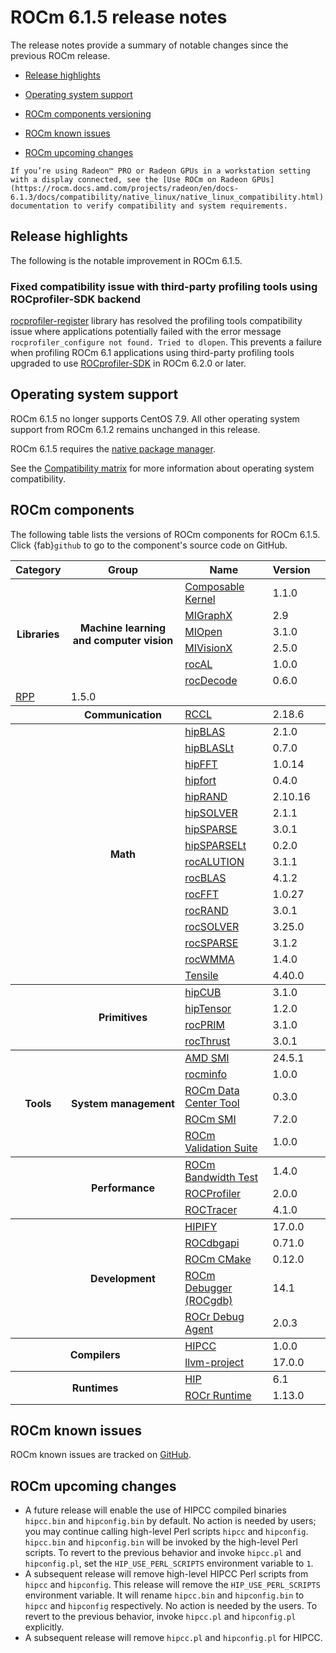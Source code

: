 # ROCm 6.1.5 release notes
<!-- Do not edit this file! This file is autogenerated with -->
<!--   tools/autotag/tag_script.py                          -->

<!-- Disable lints since this is an auto-generated file.    -->
<!-- markdownlint-disable blanks-around-headers             -->
<!-- markdownlint-disable no-duplicate-header               -->
<!-- markdownlint-disable no-blanks-blockquote              -->
<!-- markdownlint-disable ul-indent                         -->
<!-- markdownlint-disable no-trailing-spaces                -->

<!-- spellcheck-disable -->

The release notes provide a summary of notable changes since the previous ROCm release.

- [Release highlights](#release-highlights)

- [Operating system support](#operating-system-support)

- [ROCm components versioning](#rocm-components)

- [ROCm known issues](#rocm-known-issues)

- [ROCm upcoming changes](#rocm-upcoming-changes)

```{note}
If you’re using Radeon™ PRO or Radeon GPUs in a workstation setting with a display connected, see the [Use ROCm on Radeon GPUs](https://rocm.docs.amd.com/projects/radeon/en/docs-6.1.3/docs/compatibility/native_linux/native_linux_compatibility.html)
documentation to verify compatibility and system requirements.
```

## Release highlights

The following is the notable improvement in ROCm 6.1.5.

### Fixed compatibility issue with third-party profiling tools using ROCprofiler-SDK backend

[rocprofiler-register](https://github.com/ROCm/rocprofiler-register) library has resolved the profiling tools compatibility issue where applications potentially failed with the error message `rocprofiler_configure not found. Tried to dlopen`. This prevents a failure when profiling ROCm 6.1 applications using third-party profiling tools upgraded to use [ROCprofiler-SDK](https://rocm.docs.amd.com/projects/rocprofiler-sdk/en/latest/) in ROCm 6.2.0 or later. 

## Operating system support

ROCm 6.1.5 no longer supports CentOS 7.9. All other operating system support from ROCm 6.1.2 remains unchanged in this release. 

ROCm 6.1.5 requires the [native package manager](https://rocm.docs.amd.com/projects/install-on-linux/en/docs-6.1.5/how-to/native-install/index.html).

See the [Compatibility
matrix](../../docs/compatibility/compatibility-matrix.rst)
for more information about operating system compatibility.

## ROCm components

The following table lists the versions of ROCm components for ROCm 6.1.5. 
Click {fab}`github` to go to the component's source code on GitHub.

<div class="pst-scrollable-table-container">
    <table id="rocm-rn-components" class="table">
        <thead>
            <tr>
                <th>Category</th>
                <th>Group</th>
                <th>Name</th>
                <th>Version</th>
                <th></th>
            </tr>
        </thead>
        <colgroup>
            <col span="1">
            <col span="1">
        </colgroup>
        <tbody class="rocm-components-libs rocm-components-ml">
            <tr>
                <th rowspan="6">Libraries</th>
                <th rowspan="6">Machine learning and computer vision</th>
                <td><a href="https://rocm.docs.amd.com/projects/composable_kernel/en/docs-6.1.5">Composable Kernel</a>
                </td>
                <td>1.1.0</td>
                <td><a href="https://github.com/ROCm/composable_kernel/releases/tag/rocm-6.1.5"><i
                            class="fab fa-github fa-lg"></i></a></td>
            </tr>
            <tr>
                <td><a href="https://rocm.docs.amd.com/projects/AMDMIGraphX/en/docs-6.1.5">MIGraphX</a></td>
                <td>2.9</td>
                <td><a href="https://github.com/ROCm/AMDMIGraphX/releases/tag/rocm-6.1.5"><i class="fab fa-github fa-lg"></i></a></td>
            </tr>
            <tr>
                <td><a href="https://rocm.docs.amd.com/projects/MIOpen/en/docs-6.1.5">MIOpen</a></td>
                <td>3.1.0</td>
                <td><a href="https://github.com/ROCm/MIOpen/releases/tag/rocm-6.1.5"><i
                            class="fab fa-github fa-lg"></i></a></td>
            </tr>
            <tr>
                <td><a href="https://rocm.docs.amd.com/projects/MIVisionX/en/docs-6.1.5">MIVisionX</a></td>
                <td>2.5.0</td>
                <td><a href="https://github.com/ROCm/MIVisionX/releases/tag/rocm-6.1.5"><i
                            class="fab fa-github fa-lg"></i></a></td>
            </tr>
            <tr>
                <td><a href="https://rocm.docs.amd.com/projects/rocAL/en/docs-6.1.5">rocAL</a></td>
                <td>1.0.0</td>
                <td><a href="https://github.com/ROCm/rocAL"><i
                            class="fab fa-github fa-lg"></i></a></td>
            </tr>
            <tr>
                <td><a href="https://rocm.docs.amd.com/projects/rocDecode/en/docs-6.1.5">rocDecode</a></td>
                <td>0.6.0</td>
                <td><a href="https://github.com/ROCm/rocDecode/releases/tag/rocm-6.1.5"><i
                            class="fab fa-github fa-lg"></i></a></td>
            </tr>
            <tr>
                <td><a href="https://rocm.docs.amd.com/projects/rpp/en/docs-6.1.5">RPP</a></td>
                <td>1.5.0</td>
                <td><a href="https://github.com/ROCm/rpp/releases/tag/rocm-6.1.5"><i
                            class="fab fa-github fa-lg"></i></a></td>
            </tr>
        </tbody>
        <tbody class="rocm-components-libs rocm-components-communication">
            <tr>
                <th rowspan="1"></th>
                <th rowspan="1">Communication</th>
                <td><a href="https://rocm.docs.amd.com/projects/rccl/en/docs-6.1.5">RCCL</a></td>
                <td>2.18.6</td>
                <td><a href="https://github.com/ROCm/rccl/releases/tag/rocm-6.1.5"><i class="fab fa-github fa-lg"></i></a></td>
            </tr>
        </tbody>
        <tbody class="rocm-components-libs rocm-components-math tbody-reverse-zebra">
            <tr>
                <th rowspan="16"></th>
                <th rowspan="16">Math</th>
                <td><a href="https://rocm.docs.amd.com/projects/hipBLAS/en/docs-6.1.5">hipBLAS</a></td>
                <td>2.1.0</td>
                <td><a href="https://github.com/ROCm/hipBLAS/releases/tag/rocm-6.1.5"><i
                            class="fab fa-github fa-lg"></i></a></td>
            </tr>
            <tr>
                <td><a href="https://rocm.docs.amd.com/projects/hipBLASLt/en/docs-6.1.5">hipBLASLt</a></td>
                <td>0.7.0</td>
                <td><a href="https://github.com/ROCm/hipBLASLt/releases/tag/rocm-6.1.5"><i
                            class="fab fa-github fa-lg"></i></a></td>
            </tr>
            <tr>
                <td><a href="https://rocm.docs.amd.com/projects/hipFFT/en/docs-6.1.5">hipFFT</a></td>
                <td>1.0.14</td>
                <td><a href="https://github.com/ROCm/hipFFT/releases/tag/rocm-6.1.5"><i
                            class="fab fa-github fa-lg"></i></a></td>
            </tr>
            <tr>
                <td><a href="https://rocm.docs.amd.com/projects/hipfort/en/docs-6.1.5">hipfort</a></td>
                <td>0.4.0</td>
                <td><a href="https://github.com/ROCm/hipfort/releases/tag/rocm-6.1.5"><i
                            class="fab fa-github fa-lg"></i></a></td>
            </tr>
            <tr>
                <td><a href="https://rocm.docs.amd.com/projects/hipRAND/en/docs-6.1.5">hipRAND</a></td>
                <td>2.10.16</td>
                <td><a href="https://github.com/ROCm/hipRAND/releases/tag/rocm-6.1.5"><i
                            class="fab fa-github fa-lg"></i></a></td>
            </tr>
            <tr>
                <td><a href="https://rocm.docs.amd.com/projects/hipSOLVER/en/docs-6.1.5">hipSOLVER</a></td>
                <td>2.1.1</td>
                <td><a href="https://github.com/ROCm/hipSOLVER/releases/tag/rocm-6.1.5"><i
                            class="fab fa-github fa-lg"></i></a></td>
            </tr>
            <tr>
                <td><a href="https://rocm.docs.amd.com/projects/hipSPARSE/en/docs-6.1.5">hipSPARSE</a></td>
                <td>3.0.1</td>
                <td><a href="https://github.com/ROCm/hipSPARSE/releases/tag/rocm-6.1.5"><i
                            class="fab fa-github fa-lg"></i></a></td>
            </tr>
            <tr>
                <td><a href="https://rocm.docs.amd.com/projects/hipSPARSELt/en/docs-6.1.5">hipSPARSELt</a></td>
                <td>0.2.0</td>
                <td><a href="https://github.com/ROCm/hipSPARSELt/releases/tag/rocm-6.1.5"><i
                            class="fab fa-github fa-lg"></i></a></td>
            </tr>
            <tr>
                <td><a href="https://rocm.docs.amd.com/projects/rocALUTION/en/docs-6.1.5">rocALUTION</a></td>
                <td>3.1.1</td>
                <td><a href="https://github.com/ROCm/rocALUTION/releases/tag/rocm-6.1.5"><i
                            class="fab fa-github fa-lg"></i></a></td>
            </tr>
            <tr>
                <td><a href="https://rocm.docs.amd.com/projects/rocBLAS/en/docs-6.1.5">rocBLAS</a></td>
                <td>4.1.2</td>
                <td><a href="https://github.com/ROCm/rocBLAS/releases/tag/rocm-6.1.5"><i
                            class="fab fa-github fa-lg"></i></a></td>
            </tr>
            <tr>
                <td><a href="https://rocm.docs.amd.com/projects/rocFFT/en/docs-6.1.5">rocFFT</a></td>
                <td>1.0.27</td>
                <td><a href="https://github.com/ROCm/rocFFT/releases/tag/rocm-6.1.5"><i
                            class="fab fa-github fa-lg"></i></a></td>
            </tr>
            <tr>
                <td><a href="https://rocm.docs.amd.com/projects/rocRAND/en/docs-6.1.5">rocRAND</a></td>
                <td>3.0.1</td>
                <td><a href="https://github.com/ROCm/rocRAND/releases/tag/rocm-6.1.5"><i
                            class="fab fa-github fa-lg"></i></a></td>
            </tr>
            <tr>
                <td><a href="https://rocm.docs.amd.com/projects/rocSOLVER/en/docs-6.1.5">rocSOLVER</a></td>
                <td>3.25.0</td>
                <td><a href="https://github.com/ROCm/rocSOLVER/releases/tag/rocm-6.1.5"><i
                            class="fab fa-github fa-lg"></i></a></td>
            </tr>
            <tr>
                <td><a href="https://rocm.docs.amd.com/projects/rocSPARSE/en/docs-6.1.5">rocSPARSE</a></td>
                <td>3.1.2</td>
                <td><a href="https://github.com/ROCm/rocSPARSE/releases/tag/rocm-6.1.5"><i
                            class="fab fa-github fa-lg"></i></a></td>
            </tr>
            <tr>
                <td><a href="https://rocm.docs.amd.com/projects/rocWMMA/en/docs-6.1.5">rocWMMA</a></td>
                <td>1.4.0</td>
                <td><a href="https://github.com/ROCm/rocWMMA/releases/tag/rocm-6.1.5"><i
                            class="fab fa-github fa-lg"></i></a></td>
            </tr>
            <tr>
                <td><a href="https://github.com/ROCm/tensile/">Tensile</a></td>
                <td>4.40.0</td>
                <td><a href="https://github.com/ROCm/tensile/releases/tag/rocm-6.1.5"><i
                            class="fab fa-github fa-lg"></i></a></td>
            </tr>
        </tbody>
        <tbody class="rocm-components-libs rocm-components-primitives tbody-reverse-zebra">
            <tr>
                <th rowspan="4"></th>
                <th rowspan="4">Primitives</th>
                <td><a href="https://rocm.docs.amd.com/projects/hipCUB/en/docs-6.1.5">hipCUB</a></td>
                <td>3.1.0</td>
                <td><a href="https://github.com/ROCm/hipCUB/releases/tag/rocm-6.1.5"><i
                            class="fab fa-github fa-lg"></i></a></td>
            </tr>
            <tr>
                <td><a href="https://rocm.docs.amd.com/projects/hipTensor/en/docs-6.1.5">hipTensor</a></td>
                <td>1.2.0</td>
                <td><a href="https://github.com/ROCm/hipTensor/releases/tag/rocm-6.1.5"><i
                            class="fab fa-github fa-lg"></i></a></td>
            </tr>
            <tr>
                <td><a href="https://rocm.docs.amd.com/projects/rocPRIM/en/docs-6.1.5">rocPRIM</a></td>
                <td>3.1.0</td>
                <td><a href="https://github.com/ROCm/rocPRIM/releases/tag/rocm-6.1.5"><i
                            class="fab fa-github fa-lg"></i></a></td>
            </tr>
            <tr>
                <td><a href="https://rocm.docs.amd.com/projects/rocThrust/en/docs-6.1.5">rocThrust</a></td>
                <td>3.0.1</td>
                <td><a href="https://github.com/ROCm/rocThrust/releases/tag/rocm-6.1.5"><i
                            class="fab fa-github fa-lg"></i></a></td>
            </tr>
        </tbody>
        <tbody class="rocm-components-tools rocm-components-system tbody-reverse-zebra">
            <tr>
                <th rowspan="5">Tools</th>
                <th rowspan="5">System management</th>
                <td><a href="https://rocm.docs.amd.com/projects/amdsmi/en/docs-6.1.5">AMD SMI</a></td>
                <td>24.5.1</td>
                <td><a href="https://github.com/ROCm/amdsmi/releases/tag/rocm-6.1.5"><i
                            class="fab fa-github fa-lg"></i></a></td>
            </tr>
            <tr>
                <td><a href="https://rocm.docs.amd.com/projects/rocminfo/en/docs-6.1.5">rocminfo</a></td>
                <td>1.0.0</td>
                <td><a href="https://github.com/ROCm/rocminfo/releases/tag/rocm-6.1.5"><i
                            class="fab fa-github fa-lg"></i></a></td>
            </tr>
            <tr>
                <td><a href="https://rocm.docs.amd.com/projects/rdc/en/docs-6.1.5">ROCm Data Center Tool</a></td>
                <td>0.3.0</td>
                <td><a href="https://github.com/ROCm/rdc/releases/tag/rocm-6.1.5"><i
                            class="fab fa-github fa-lg"></i></a></td>
            </tr>
            <tr>
                <td><a href="https://rocm.docs.amd.com/projects/rocm_smi_lib/en/docs-6.1.5">ROCm SMI</a></td>
                <td>7.2.0</td>
                <td><a href="https://github.com/ROCm/rocm_smi_lib/releases/tag/rocm-6.1.5"><i
                            class="fab fa-github fa-lg"></i></a></td>
            </tr>
            <tr>
                <td><a href="https://rocm.docs.amd.com/projects/ROCmValidationSuite/en/docs-6.1.5">ROCm Validation Suite</a></td>
                <td>1.0.0</td>
                <td><a href="https://github.com/ROCm/ROCmValidationSuite/releases/tag/rocm-6.1.5"><i
                            class="fab fa-github fa-lg"></i></a></td>
            </tr>
        </tbody>
        <tbody class="rocm-components-tools rocm-components-perf">
            <tr>
                <th rowspan="3"></th>
                <th rowspan="3">Performance</th>
                <td><a href="https://rocm.docs.amd.com/projects/rocm_bandwidth_test/en/docs-6.1.5">ROCm Bandwidth
                        Test</a></td>
                <td>1.4.0</td>
                <td><a href="https://github.com/ROCm/rocm_bandwidth_test/releases/tag/rocm-6.1.5"><i
                            class="fab fa-github fa-lg"></i></a></td>
            </tr>
            <tr>
                <td><a href="https://rocm.docs.amd.com/projects/rocprofiler/en/docs-6.1.5/">ROCProfiler</a></td>
                <td>2.0.0</td>
                <td><a href="https://github.com/ROCm/ROCProfiler/releases/tag/rocm-6.1.5"><i
                            class="fab fa-github fa-lg"></i></a></td>
            </tr>
            <tr >
                <td><a href="https://rocm.docs.amd.com/projects/roctracer/en/docs-6.1.5/">ROCTracer</a></td>
                <td>4.1.0</td>
                <td><a href="https://github.com/ROCm/ROCTracer/releases/tag/rocm-6.1.5"><i
                            class="fab fa-github fa-lg"></i></a></td>
            </tr>
        </tbody>
        <tbody class="rocm-components-tools rocm-components-dev tbody-reverse-zebra">
            <tr>
                <th rowspan="5"></th>
                <th rowspan="5">Development</th>
                <td><a href="https://rocm.docs.amd.com/projects/HIPIFY/en/docs-6.1.5/">HIPIFY</a></td>
                <td>17.0.0</td>
                <td><a href="https://github.com/ROCm/HIPIFY/releases/tag/rocm-6.1.5"><i
                            class="fab fa-github fa-lg"></i></a></td>
            </tr>
            <tr>
                <td><a href="https://rocm.docs.amd.com/projects/ROCdbgapi/en/docs-6.1.5">ROCdbgapi</a></td>
                <td>0.71.0</td>
                <td><a href="https://github.com/ROCm/ROCdbgapi/releases/tag/rocm-6.1.5"><i
                            class="fab fa-github fa-lg"></i></a></td>
            </tr>
            <tr>
                <td><a href="https://rocm.docs.amd.com/projects/ROCmCMakeBuildTools/en/docs-6.1.5/">ROCm CMake</a></td>
                <td>0.12.0</td>
                <td><a href="https://github.com/ROCm/rocm-cmake/releases/tag/rocm-6.1.5"><i
                            class="fab fa-github fa-lg"></i></a></td>
            </tr>
            <tr>
                <td><a href="https://rocm.docs.amd.com/projects/ROCgdb/en/docs-6.1.5">ROCm Debugger (ROCgdb)</a>
                </td>
                <td>14.1</td>
                <td><a href="https://github.com/ROCm/ROCgdb/releases/tag/rocm-6.1.5"><i
                            class="fab fa-github fa-lg"></i></a></td>
            </tr>
            <tr>
                <td><a href="https://rocm.docs.amd.com/projects/rocr_debug_agent/en/docs-6.1.5">ROCr Debug Agent</a>
                </td>
                <td>2.0.3</td>
                <td><a href="https://github.com/ROCm/rocr_debug_agent/releases/tag/rocm-6.1.5"><i
                            class="fab fa-github fa-lg"></i></a></td>
            </tr>
        </tbody>
        <tbody class="rocm-components-compilers">
            <tr>
                <th rowspan="2" colspan="2">Compilers</th>
                <td><a href="https://rocm.docs.amd.com/projects/HIPCC/en/docs-6.1.5">HIPCC</a></td>
                <td>1.0.0</td>
                <td><a href="https://github.com/ROCm/llvm-project/releases/tag/rocm-6.1.5"><i
                            class="fab fa-github fa-lg"></i></a></td>
            </tr>
            <tr>
                <td><a href="https://rocm.docs.amd.com/projects/llvm-project/en/docs-6.1.5">llvm-project</a></td>
                <td>17.0.0</td>
                <td><a href="https://github.com/ROCm/llvm-project/releases/tag/rocm-6.1.5"><i
                            class="fab fa-github fa-lg"></i></a></td>
            </tr>
        </tbody>
        <tbody class="rocm-components-runtimes">
            <tr>
                <th rowspan="2" colspan="2">Runtimes</th>
                <td><a href="https://rocm.docs.amd.com/projects/HIP/en/docs-6.1.5">HIP</a></td>
                <td>6.1</td>
                <td><a href="https://github.com/ROCm/HIP/releases/tag/rocm-6.1.5"><i
                            class="fab fa-github fa-lg"></i></a></td>
            </tr>
            <tr>
                <td><a href="https://rocm.docs.amd.com/projects/ROCR-Runtime/en/docs-6.1.5">ROCr Runtime</a></td>
                <td>1.13.0</td>
                <td><a href="https://github.com/ROCm/ROCR-Runtime"><i
                            class="fab fa-github fa-lg"></i></a></td>
            </tr>
        </tbody>
    </table>
</div>

## ROCm known issues

ROCm known issues are tracked on [GitHub](https://github.com/ROCm/ROCm/labels/Verified%20Issue).

## ROCm upcoming changes

* A future release will enable the use of HIPCC compiled binaries `hipcc.bin` and `hipconfig.bin` by default. No action is needed by users; you may continue calling high-level Perl scripts `hipcc` and `hipconfig`. `hipcc.bin` and `hipconfig.bin` will be invoked by the high-level Perl scripts. To revert to the previous behavior and invoke `hipcc.pl` and `hipconfig.pl`, set the `HIP_USE_PERL_SCRIPTS` environment variable to `1`.
* A subsequent release will remove high-level HIPCC Perl scripts from `hipcc` and `hipconfig`. This release will remove the `HIP_USE_PERL_SCRIPTS` environment variable. It will rename `hipcc.bin` and `hipconfig.bin` to `hipcc` and `hipconfig` respectively. No action is needed by the users. To revert to the previous behavior, invoke `hipcc.pl` and `hipconfig.pl` explicitly.
* A subsequent release will remove `hipcc.pl` and `hipconfig.pl` for HIPCC.
